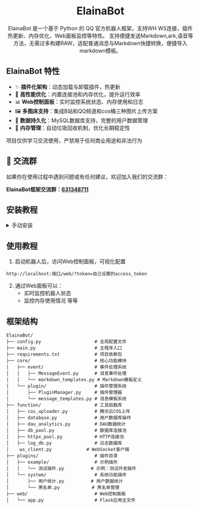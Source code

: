 <div align="center">

# ElainaBot

ElainaBot 是一个基于 Python 的 QQ 官方机器人框架，支持WH WS连接，插件热更新、内存优化、Web面板监控等特性。
支持便捷发送Markdown,ark,语音等方法，无需过多构建RAW，适配普通消息与Markdown快捷转换，便捷导入markdown模板。

</div>

## ElainaBot 特性

- ✨ **插件化架构**：动态加载与卸载插件，热更新
- 🚀 **高性能优化**：内置连接池和内存优化，提升运行效率
- 📊 **Web控制面板**：实时监控系统状态、内存使用和日志
- 🖼 **多图床支持**：集成B站和QQ频道和cos桶三种图片上传方案
- 💾 **数据持久化**：MySQL数据库支持，完整的用户数据管理
- 🔄 **内存管理**：自动垃圾回收机制，优化长期稳定性

项目仅供学习交流使用，严禁用于任何商业用途和非法行为

## 📢 交流群

如果你在使用过程中遇到问题或有任何建议，欢迎加入我们的交流群：

**ElainaBot框架交流群：[631348711](https://qm.qq.com/q/qSErOcGf2o)**


## 安装教程

<details><summary>手动安装</summary>

> 环境准备：Windows/Linux/MacOS  
> [Python 3.8+](https://python.org), [MySQL 5.7+](https://mysql.com), [Git](https://git-scm.com)

1. Git Clone 项目

```bash
git clone https://github.com/lengxi-root/ElainaBot.git
git clone https://gitee.com/lengxi-root/ElainaBot.git
cd ElainaBot
```

2. 安装依赖包

```bash
pip install -r requirements.txt
```

3. 配置机器人

编辑 `config.py` 文件，填写QQ机器人等配置信息：

```python
# 机器人配置
appid = "机器人APPID"
secret = "机器人SECRET" 



# 数据库配置
DB_CONFIG = {
    'host': 'localhost',
    'port': 3306,
    'user': '用户名',
    'password': '密码',
    'database': '数据库名',
    # ...其他配置
}
```

4. 运行机器人

```bash
python main.py
```

</details>

## 使用教程

1. 启动机器人后，访问Web控制面板，可视化配置

```
http://localhost:端口/web/?token=自己设置的access_token
```

2. 通过Web面板可以：
   - 实时监控机器人状态
   - 监控内存使用情况
   等等

## 框架结构

```
ElainaBot/
├── config.py                    # 全局配置文件
├── main.py                      # 主程序入口
├── requirements.txt             # 项目依赖包
├── core/                        # 核心功能模块
│   ├── event/                   # 事件处理系统
│   │   ├── MessageEvent.py      # 消息事件处理
│   │   └── markdown_templates.py # Markdown模板定义
│   └── plugin/                  # 插件管理系统
│       ├── PluginManager.py     # 插件管理器
│       └── message_templates.py # 消息模板系统
├── function/                    # 工具函数库
│   ├── cos_uploader.py          # 腾讯云COS上传
│   ├── database.py              # 用户数据库操作
│   ├── dau_analytics.py         # DAU数据统计
│   ├── db_pool.py               # 数据库连接池
│   ├── httpx_pool.py            # HTTP连接池
│   ├── log_db.py                # 日志数据库
│    ws_client.py             # WebSocket客户端
├── plugins/                     # 插件目录
│   ├── example/                 # 示例插件
│   │   └── 测试插件.py          # 示例：测试开发插件
│   └── system/                  # 系统功能插件
│       ├── 用户统计.py          # 用户数据统计
│       └── 黑名单.py            # 黑名单管理
├── web/                         # Web控制面板
│   └── app.py                   # Flask应用主文件
```






